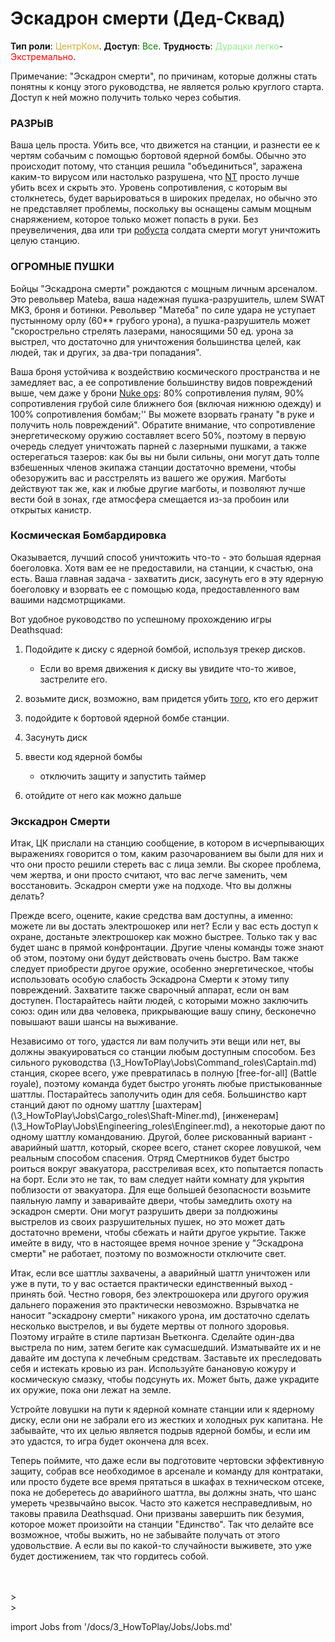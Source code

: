 # Эскадрон смерти (Дед-Сквад)
**Тип роли**: <font color="#D4AF37">ЦентрКом</font>. **Доступ**: <font color="green">Все</font>. **Трудность**: <font color="lightgreen">Дурацки легко</font>-<font color="Red">Экстремально</font>.

Примечание: "Эскадрон смерти", по причинам, которые должны стать понятны к концу этого руководства, не является ролью круглого старта. Доступ к ней можно получить только через события.
### РАЗРЫВ


Ваша цель проста. Убить все, что движется на станции, и разнести ее к чертям собачьим с помощью бортовой ядерной бомбы. Обычно это происходит потому, что станция решила "объединиться", заражена каким-то вирусом или настолько разрушена, что [NT](\4_Univers\Lore\The-Lore.md) просто лучше убить всех и скрыть это. Уровень сопротивления, с которым вы столкнетесь, будет варьироваться в широких пределах, но обычно это не представляет проблемы, поскольку вы оснащены самым мощным снаряжением, которое только может попасть в руки. Без преувеличения, два или три [робуста](\3_HowToPlay\Guides\General_guides\Combat_Guide.md) солдата смерти могут уничтожить целую станцию.
### ОГРОМНЫЕ ПУШКИ


Бойцы "Эскадрона смерти" рождаются с мощным личным арсеналом. Это револьвер Mateba, ваша надежная пушка-разрушитель, шлем SWAT MK3, броня и ботинки. Револьвер "Матеба" по силе удара не уступает пустынному орлу (60** грубого урона), а пушка-разрушитель может "скорострельно стрелять лазерами, наносящими 50 ед. урона за выстрел, что достаточно для уничтожения большинства целей, как людей, так и других, за два-три попадания".

Ваша броня устойчива к воздействию космического пространства и не замедляет вас, а ее сопротивление большинству видов повреждений выше, чем даже у брони [Nuke ops](Nuclear-Emergency.md): 80% сопротивления пулям, 90% сопротивления грубой силе ближнего боя (включая нижнюю одежду) и 100% сопротивления бомбам;'' Вы можете взорвать гранату "в руке и получить ноль повреждений". Обратите внимание, что сопротивление энергетическому оружию составляет всего 50%, поэтому в первую очередь следует уничтожать парней с лазерными пушками, а также остерегаться тазеров: как бы вы ни были сильны, они могут дать толпе взбешенных членов экипажа станции достаточно времени, чтобы обезоружить вас и расстрелять из вашего же оружия. Магботы действуют так же, как и любые другие магботы, и позволяют лучше вести бой в зонах, где атмосфера смещается из-за пробоин или открытых канистр.
### Космическая Бомбардировка

Оказывается, лучший способ уничтожить что-то - это большая ядерная боеголовка. Хотя вам ее не предоставили, на станции, к счастью, она есть. Ваша главная задача - захватить диск, засунуть его в эту ядерную боеголовку и взорвать ее с помощью кода, предоставленного вам вашими надсмотрщиками.

Вот удобное руководство по успешному прохождению игры Deathsquad:

1.  Подойдите к диску с ядерной бомбой, используя трекер дисков.

	* Если во время движения к диску вы увидите что-то живое, застрелите его.



1. возьмите диск, возможно, вам придется убить [того](\3_HowToPlay\Jobs\Command_roles\Captain.md), кто его держит



1. подойдите к бортовой ядерной бомбе станции.



1. Засунуть диск



1. ввести код ядерной бомбы

	* отключить защиту и запустить таймер



1. отойдите от него как можно дальше


### Экскадрон Смерти

Итак, ЦК прислали на станцию сообщение, в котором в исчерпывающих выражениях говорится о том, каким разочарованием вы были для них и что они просто решили стереть вас с лица земли. Вы скорее проблема, чем жертва, и они просто считают, что вас легче заменить, чем восстановить. Эскадрон смерти уже на подходе. Что вы должны делать?

Прежде всего, оцените, какие средства вам доступны, а именно: можете ли вы достать электрошокер или нет? Если у вас есть доступ к охране, достаньте электрошокер как можно быстрее. Только так у вас будет шанс в прямой конфронтации. Другие члены команды тоже знают об этом, поэтому они будут действовать очень быстро. Вам также следует приобрести другое оружие, особенно энергетическое, чтобы использовать особую слабость Эскадрона Смерти к этому типу повреждений. Захватите также сварочный аппарат, если он вам доступен. Постарайтесь найти людей, с которыми можно заключить союз: один или два человека, прикрывающие вашу спину, бесконечно повышают ваши шансы на выживание.

Независимо от того, удастся ли вам получить эти вещи или нет, вы должны эвакуироваться со станции любым доступным способом. Без сильного руководства (\3_HowToPlay\Jobs\Command_roles\Captain.md) станция, скорее всего, уже превратилась в полную [free-for-all] (Battle royale), поэтому команда будет быстро угонять любые пристыкованные шаттлы. Постарайтесь заполучить один для себя. Большинство карт станций дают по одному шаттлу [шахтерам] (\3_HowToPlay\Jobs\Cargo_roles\Shaft-Miner.md), [инженерам] (\3_HowToPlay\Jobs\Engineering_roles\Engineer.md), а некоторые дают по одному шаттлу командованию. Другой, более рискованный вариант - аварийный шаттл, который, скорее всего, станет скорее ловушкой, чем реальным способом спасения. Отряд Смертников будет быстро роиться вокруг эвакуатора, расстреливая всех, кто попытается попасть на борт. Если это не так, то вам следует найти комнату для укрытия поблизости от эвакуатора. Для еще большей безопасности возьмите паяльную лампу и заваривайте двери, чтобы замедлить охоту на эскадрон смерти. Они могут разрушить двери за полдюжины выстрелов из своих разрушительных пушек, но это может дать достаточно времени, чтобы сбежать и найти другое укрытие. Также имейте в виду, что в настоящее время ночное зрение у "Эскадрона смерти" не работает, поэтому по возможности отключите свет.

Итак, если все шаттлы захвачены, а аварийный шаттл уничтожен или уже в пути, то у вас остается практически единственный выход - принять бой. Честно говоря, без электрошокера или другого оружия дальнего поражения это практически невозможно. Взрывчатка не наносит "эскадрону смерти" никакого урона, им достаточно сделать несколько выстрелов, и вы будете мертвы от полного здоровья. Поэтому играйте в стиле партизан Вьетконга. Сделайте один-два выстрела по ним, затем бегите как сумасшедший. Изматывайте их и не давайте им доступа к лечебным средствам. Заставьте их преследовать себя и истекать кровью из ран. Используйте банановую кожуру и космическую смазку, чтобы подсунуть их. Может быть, даже украдите их оружие, пока они лежат на земле.

Устройте ловушки на пути к ядерной комнате станции или к ядерному диску, если они не забрали его из жестких и холодных рук капитана. Не забывайте, что их целью является подрыв ядерной бомбы, и если им это удастся, то игра будет окончена для всех.

Теперь поймите, что даже если вы подготовите чертовски эффективную защиту, собрав все необходимое в арсенале и команду для контратаки, или просто будете все время прятаться в шкафах в техническом отсеке, пока не доберетесь до аварийного шаттла, вы должны знать, что шанс умереть чрезвычайно высок. Часто это кажется несправедливым, но таковы правила Deathsquad. Они призваны завершить пик безумия, которое может произойти на станции "Единство". Так что делайте все возможное, чтобы выжить, но не забывайте получать от этого удовольствие. А если вы по какой-то случайности выживете, это уже будет достижением, так что гордитесь собой.

  <br/>
<br/>>
<br/>>

import Jobs from '/docs/3_HowToPlay/Jobs/Jobs.md'

<Jobs />


